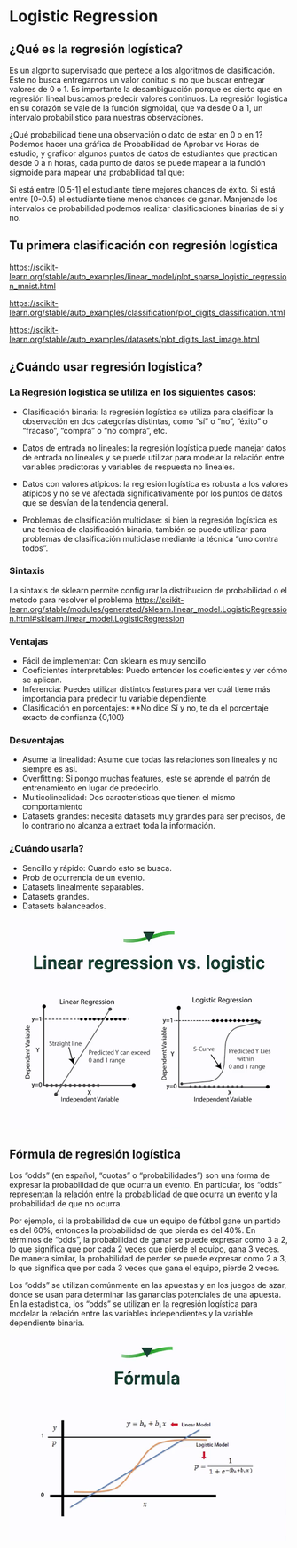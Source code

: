 # Logistic Regression

## ¿Qué es la regresión logística?

Es un algorito supervisado que pertece a los algoritmos de clasificación. Este no busca entregarnos un valor conituo si no que buscar entregar valores de 0 o 1. Es importante la desambiguación porque es cierto que en regresión lineal buscamos predecir valores continuos. La regresión logistica en su corazón se vale de la función sigmoidal, que va desde 0 a 1, un intervalo probabilistico para nuestras observaciones.

¿Qué probabilidad tiene una observación o dato de estar en 0 o en 1?
Podemos hacer una gráfica de Probabilidad de Aprobar vs Horas de estudio, y graficor algunos puntos de datos de estudiantes que practican desde 0 a n horas, cada punto de datos se puede mapear a la función sigmoide para mapear una probabilidad tal que:

Si está entre [0.5-1] el estudiante tiene mejores chances de éxito.
Si está entre [0-0.5) el estudiante tiene menos chances de ganar.
Manjenado los intervalos de probabilidad podemos realizar clasificaciones binarias de si y no.

## Tu primera clasificación con regresión logística

https://scikit-learn.org/stable/auto_examples/linear_model/plot_sparse_logistic_regression_mnist.html

https://scikit-learn.org/stable/auto_examples/classification/plot_digits_classification.html

https://scikit-learn.org/stable/auto_examples/datasets/plot_digits_last_image.html

## ¿Cuándo usar regresión logística?

### La Regresión logistica se utiliza en los siguientes casos:

- Clasificación binaria: la regresión logística se utiliza para clasificar la observación en dos categorías distintas, como “sí” o “no”, “éxito” o “fracaso”, “compra” o “no compra”, etc.

- Datos de entrada no lineales: la regresión logística puede manejar datos de entrada no lineales y se puede utilizar para modelar la relación entre variables predictoras y variables de respuesta no lineales.

- Datos con valores atípicos: la regresión logística es robusta a los valores atípicos y no se ve afectada significativamente por los puntos de datos que se desvían de la tendencia general.

- Problemas de clasificación multiclase: si bien la regresión logística es una técnica de clasificación binaria, también se puede utilizar para problemas de clasificación multiclase mediante la técnica “uno contra todos”.

### Sintaxis
La sintaxis de sklearn permite configurar la distribucion de probabilidad o el metodo para resolver el problema
https://scikit-learn.org/stable/modules/generated/sklearn.linear_model.LogisticRegression.html#sklearn.linear_model.LogisticRegression

### Ventajas

- Fácil de implementar: Con sklearn es muy sencillo
- Coeficientes interpretables: Puedo entender los coeficientes y ver cómo se aplican.
- Inferencia: Puedes utilizar distintos features para ver cuál tiene más importancia para predecir tu variable dependiente.
- Clasificación en porcentajes: **No dice Sí y no, te da el porcentaje exacto de confianza {0,100}

### Desventajas

- Asume la linealidad: Asume que todas las relaciones son lineales y no siempre es así.
- Overfitting: Si pongo muchas features, este se aprende el patrón de entrenamiento en lugar de predecirlo.
- Multicolinealidad: Dos características que tienen el mismo comportamiento
- Datasets grandes: necesita datasets muy grandes para ser precisos, de lo contrario no alcanza a extraet toda la información.

### ¿Cuándo usarla?
- Sencillo y rápido: Cuando esto se busca.
- Prob de ocurrencia de un evento.
- Datasets linealmente separables.
- Datasets grandes.
- Datasets balanceados.

<img src="img/linear_vs_logistic.png" alt="data_engineer_gpc_logo" width="500"/>

## Fórmula de regresión logística

Los “odds” (en español, “cuotas” o “probabilidades”) son una forma de expresar la probabilidad de que ocurra un evento. En particular, los “odds” representan la relación entre la probabilidad de que ocurra un evento y la probabilidad de que no ocurra.

Por ejemplo, si la probabilidad de que un equipo de fútbol gane un partido es del 60%, entonces la probabilidad de que pierda es del 40%. En términos de “odds”, la probabilidad de ganar se puede expresar como 3 a 2, lo que significa que por cada 2 veces que pierde el equipo, gana 3 veces. De manera similar, la probabilidad de perder se puede expresar como 2 a 3, lo que significa que por cada 3 veces que gana el equipo, pierde 2 veces.

Los “odds” se utilizan comúnmente en las apuestas y en los juegos de azar, donde se usan para determinar las ganancias potenciales de una apuesta. En la estadística, los “odds” se utilizan en la regresión logística para modelar la relación entre las variables independientes y la variable dependiente binaria.

<img src="img/formula_log_reg.png" alt="data_engineer_gpc_logo" width="500"/>
